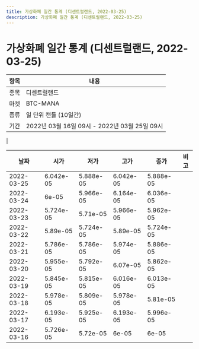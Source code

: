 ```yaml
---
title: 가상화폐 일간 통계 (디센트럴랜드, 2022-03-25)
description: 가상화폐 일간 통계 (디센트럴랜드, 2022-03-25)
---
```


가상화폐 일간 통계 (디센트럴랜드, 2022-03-25)
===

|항목|내용|
|--|--|
|종목|디센트럴랜드|
|마켓|BTC-MANA|
|종류|일 단위 캔들 (10일간)|
|기간|2022년 03월 16일 09시 - 2022년 03월 25일 09시
|

|날짜|시가|저가|고가|종가|비고|
|--|--|--|--|--|--|
|2022-03-25|6.042e-05|5.888e-05|6.042e-05|5.888e-05|    |
|2022-03-24|6e-05|5.966e-05|6.164e-05|6.036e-05|    |
|2022-03-23|5.724e-05|5.71e-05|5.966e-05|5.962e-05|    |
|2022-03-22|5.89e-05|5.724e-05|5.89e-05|5.724e-05|    |
|2022-03-21|5.786e-05|5.786e-05|5.974e-05|5.886e-05|    |
|2022-03-20|5.955e-05|5.792e-05|6.07e-05|5.862e-05|    |
|2022-03-19|5.845e-05|5.815e-05|6.016e-05|6.013e-05|    |
|2022-03-18|5.978e-05|5.809e-05|5.978e-05|5.81e-05|    |
|2022-03-17|6.193e-05|5.925e-05|6.193e-05|5.996e-05|    |
|2022-03-16|5.726e-05|5.72e-05|6e-05|6e-05|    |
